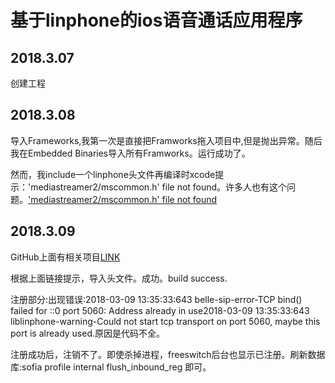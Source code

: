 # 基于linphone的ios语音通话应用程序
## 2018.3.07
创建工程
## 2018.3.08
导入Frameworks,我第一次是直接把Framworks拖入项目中,但是抛出异常。随后我在Embedded Binaries导入所有Framworks。运行成功了。

然而，我include一个linphone头文件再编译时xcode提示：'mediastreamer2/mscommon.h' file not found。许多人也有这个问题。['mediastreamer2/mscommon.h' file not found](https://github.com/BelledonneCommunications/linphone-iphone/issues/311)

## 2018.3.09	

GitHub上面有相关项目[LINK](https://github.com/BelledonneCommunications/linphone-iphone) 	

根据上面链接提示，导入头文件。成功。build success.

注册部分:出现错误:2018-03-09 13:35:33:643 belle-sip-error-TCP bind() failed for ::0 port 5060: Address already in use2018-03-09 13:35:33:643 liblinphone-warning-Could not start tcp transport on port 5060, maybe this port is already used.原因是代码不全。

注册成功后，注销不了。即使杀掉进程，freeswitch后台也显示已注册。刷新数据库:sofia profile internal flush_inbound_reg 即可。
